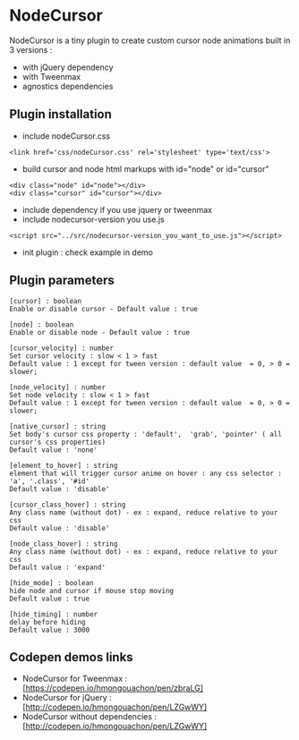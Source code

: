 
# NodeCursor

NodeCursor is a tiny plugin to create custom cursor node animations built in 3 versions : 
- with jQuery dependency
- with Tweenmax
- agnostics dependencies

## Plugin installation
- include nodeCursor.css
```
<link href='css/nodeCursor.css' rel='stylesheet' type='text/css'>
```
- build cursor and node html markups with id="node" or id="cursor"
```
<div class="node" id="node"></div>
<div class="cursor" id="cursor"></div>
```
- include dependency if you use jquery or tweenmax
- include nodecursor-version you use.js 

```
<script src="../src/nodecursor-version_you_want_to_use.js"></script>
```
- init plugin : check example in demo

## Plugin parameters
```
[cursor] : boolean 
Enable or disable cursor - Default value : true
```

```
[node] : boolean 
Enable or disable node - Default value : true
```

```
[cursor_velocity] : number
Set cursor velocity : slow < 1 > fast
Default value : 1 except for tween version : default value  = 0, > 0 = slower;
```

```
[node_velocity] : number
Set node velocity : slow < 1 > fast
Default value : 1 except for tween version : default value  = 0, > 0 = slower;
```

```
[native_cursor] : string
Set body's cursor css property : 'default',  'grab', 'pointer' ( all cursor's css properties)
Default value : 'none'
```

```
[element_to_hover] : string
element that will trigger cursor anime on hover : any css selector : 'a', '.class', '#id' 
Default value : 'disable' 
```

```
[cursor_class_hover] : string
Any class name (without dot) - ex : expand, reduce relative to your css 
Default value : 'disable'
```

```
[node_class_hover] : string
Any class name (without dot) - ex : expand, reduce relative to your css 
Default value : 'expand'
```

```
[hide_mode] : boolean
hide node and cursor if mouse stop moving 
Default value : true
```

```
[hide_timing] : number 
delay before hiding 
Default value : 3000
```

## Codepen demos links
* NodeCursor for Tweenmax : [https://codepen.io/hmongouachon/pen/zbraLG]
* NodeCursor for jQuery : [http://codepen.io/hmongouachon/pen/LZGwWY]
* NodeCursor without dependencies : [http://codepen.io/hmongouachon/pen/LZGwWY]



